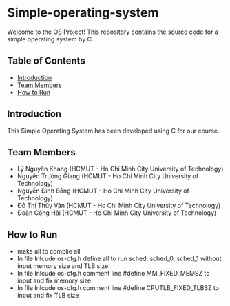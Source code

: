 # Simple-operating-system

Welcome to the OS Project! This repository contains the source code for a simple operating system by C.


## Table of Contents

- [Introduction](#introduction)
- [Team Members](#team-members)
- [How to Run](#how-to-run)

## Introduction

This Simple Operating System has been developed using C for our course.

## Team Members
- Lý Nguyên Khang (HCMUT - Ho Chi Minh City University of Technology)
- Nguyễn Trường Giang (HCMUT - Ho Chi Minh City University of Technology)
- Nguyễn Đình Bằng (HCMUT - Ho Chi Minh City University of Technology)
- Đỗ Thị Thùy Vân (HCMUT - Ho Chi Minh City University of Technology)
- Đoàn Công Hải (HCMUT - Ho Chi Minh City University of Technology)

## How to Run
- make all to complie all
- In file Inlcude os-cfg.h define all to run sched, sched_0, sched_1 without input memory size and TLB size
- In file Inlcude os-cfg.h comment line #define MM_FIXED_MEMSZ to input and fix memory size
- In file Inlcude os-cfg.h comment line #define CPUTLB_FIXED_TLBSZ to input and fix TLB size

